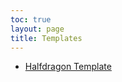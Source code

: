 ```yaml
---
toc: true
layout: page
title: Templates
---
```

* [Halfdragon Template](/gamemaster_rules/templates/halfdragon_template/)

